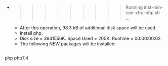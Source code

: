 * >>>>>>>>> Running inst-min-con-xtra-php.sh ...
  * After this operation, 98.3 kB of additional disk space will be used.
  * Install php.
  * Disk size = 3941556K. Space Used = 200K. Runtime = 00:00:00:02.
  * The following NEW packages will be installed:
  ```bash
php php7.4
  ```
